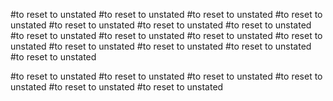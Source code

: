 
#to reset to unstated
#to reset to unstated
#to reset to unstated
#to reset to unstated
#to reset to unstated
#to reset to unstated
#to reset to unstated
#to reset to unstated
#to reset to unstated
#to reset to unstated
#to reset to unstated
#to reset to unstated
#to reset to unstated
#to reset to unstated
#to reset to unstated


#to reset to unstated
#to reset to unstated
#to reset to unstated
#to reset to unstated
#to reset to unstated
#to reset to unstated
